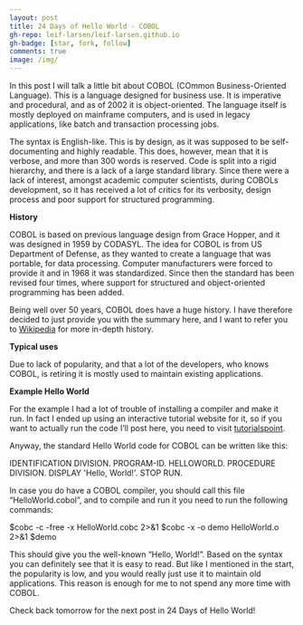 ```yaml
---
layout: post
title: 24 Days of Hello World - COBOL
gh-repo: leif-larsen/leif-larsen.github.io
gh-badge: [star, fork, follow]
comments: true
image: /img/
---
```

    
    
In this post I will talk a little bit about COBOL (COmmon Business-Oriented Language). This is a language designed for business use. It is imperative and procedural, and as of 2002 it is object-oriented. The language itself is mostly deployed on mainframe computers, and is used in legacy applications, like batch and transaction processing jobs.

The syntax is English-like. This is by design, as it was supposed to be self-documenting and highly readable. This does, however, mean that it is verbose, and more than 300 words is reserved. Code is split into a rigid hierarchy, and there is a lack of a large standard library. Since there were a lack of interest, amongst academic computer scientists, during COBOLs development, so it has received a lot of critics for its verbosity, design process and poor support for structured programming.

**History**

COBOL is based on previous language design from Grace Hopper, and it was designed in 1959 by CODASYL. The idea for COBOL is from US Department of Defense, as they wanted to create a language that was portable, for data processing. Computer manufacturers were forced to provide it and in 1968 it was standardized. Since then the standard has been revised four times, where support for structured and object-oriented programming has been added.

Being well over 50 years, COBOL does have a huge history. I have therefore decided to just provide you with the summary here, and I want to refer you to [Wikipedia](https://en.wikipedia.org/wiki/COBOL#History_and_specification) for more in-depth history.

**Typical uses**

Due to lack of popularity, and that a lot of the developers, who knows COBOL, is retiring it is mostly used to maintain existing applications.

**Example Hello World**

For the example I had a lot of trouble of installing a compiler and make it run. In fact I ended up using an interactive tutorial website for it, so if you want to actually run the code I’ll post here, you need to visit [tutorialspoint](http://www.tutorialspoint.com/cobol/).

Anyway, the standard Hello World code for COBOL can be written like this:

 IDENTIFICATION DIVISION. PROGRAM-ID. HELLOWORLD. PROCEDURE DIVISION. DISPLAY 'Hello, World!'. STOP RUN.

In case you do have a COBOL compiler, you should call this file “HelloWorld.cobol”, and to compile and run it you need to run the following commands:

 $cobc -c -free -x HelloWorld.cobc 2>&1 $cobc -x -o demo HelloWorld.o 2>&1 $demo

This should give you the well-known “Hello, World!”. Based on the syntax you can definitely see that it is easy to read. But like I mentioned in the start, the popularity is low, and you would really just use it to maintain old applications. This reason is enough for me to not spend any more time with COBOL.

Check back tomorrow for the next post in 24 Days of Hello World!


